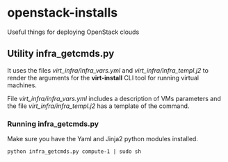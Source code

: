 # openstack-installs
Useful things for deploying OpenStack clouds


## Utility infra_getcmds.py

It uses the files *virt_infra/infra_vars.yml* and *virt_infra/infra_templ.j2* 
to render the arguments for the **virt-install** CLI tool for running virtual machines.

File *virt_infra/infra_vars.yml* includes a description of VMs parameters and the file *virt_infra/infra_templ.j2* 
has a template of the command.

### Running infra_getcmds.py

Make sure you have the Yaml and Jinja2 python modules installed.
```shell
python infra_getcmds.py compute-1 | sudo sh
```
